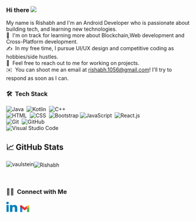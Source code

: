 ### Hi there <img src="https://media.giphy.com/media/hvRJCLFzcasrR4ia7z/giphy.gif" width="25px">
<!--

-->
My name is Rishabh and I'm an Android Developer who is passionate about building tech, and learning new technologies. \
🌱 &nbsp;I'm on track for learning more about Blockchain,Web development and Cross-Platform development.\
✍️ &nbsp;In my free time, I pursue UI/UX design and competitive coding as hobbies/side hustles.\
💬 &nbsp;Feel free to reach out to me for working on projects.\
✉️ &nbsp;You can shoot me an email at rishabh.1056@gmail.com! I'll try to respond as soon as I can.
### 🛠 &nbsp;Tech Stack

![Java](https://img.shields.io/badge/Java-ED8B00?style=for-the-badge&logo=java&logoColor=white)&nbsp;
![Kotlin](https://img.shields.io/badge/Kotlin-0095D5?&style=for-the-badge&logo=kotlin&logoColor=white)&nbsp;
![C++](		https://img.shields.io/badge/C%2B%2B-00599C?style=for-the-badge&logo=c%2B%2B&logoColor=white)&nbsp;
<br />
![HTML](	https://img.shields.io/badge/HTML-239120?style=for-the-badge&logo=html5&logoColor=white)&nbsp;
![CSS](https://img.shields.io/badge/CSS-239120?&style=for-the-badge&logo=css3&logoColor=white)&nbsp;
![Bootstrap](	https://img.shields.io/badge/Bootstrap-563D7C?style=for-the-badge&logo=bootstrap&logoColor=white)
![JavaScript](https://img.shields.io/badge/JavaScript-F7DF1E?style=for-the-badge&logo=javascript&logoColor=black)&nbsp;
![React.js](https://img.shields.io/badge/React-20232A?style=for-the-badge&logo=react&logoColor=61DAFB)&nbsp;
<br />
![Git](https://img.shields.io/badge/-Git-05122A?style=flat&logo=git)&nbsp;
![GitHub](https://img.shields.io/badge/-GitHub-05122A?style=flat&logo=github)&nbsp;
<br />
![Visual Studio Code](https://img.shields.io/badge/-Visual%20Studio%20Code-05122A?style=flat&logo=visual-studio-code&logoColor=007ACC)&nbsp;


## &#x1f4c8; GitHub Stats

<p align="left"><img align="left" src="https://github-readme-stats.vercel.app/api/top-langs?username=rishabh-hub&show_icons=true&locale=en&layout=compact&theme=radical" alt="vaulstein" /></p>

 
 <p><img align="center" src="https://github-readme-streak-stats.herokuapp.com/?user=rishabh-hub&theme=radical" alt="Rishabh" /></p>
 
 <br />
 
 ### 🤝🏻 &nbsp;Connect with Me

<a href="https://www.linkedin.com/in/rishabh-singh-a1726b1a6/">
  <img align="left" alt="Rishabh's LinkedIN" width="30px" src="https://github.com/rishabh-hub/rishabh-hub/blob/20b10e5c448256a2b597878903288dc22e9ef7dc/iconfinder_LinkedIn_1298749.svg" />
</a>
<a href="mailto:rishabh.1056@gmail.com">
  <img align="center" width="40px" src="https://github.com/rishabh-hub/rishabh-hub/blob/cbf2d163a883f701c716d682db805c0475c82e3e/iconfinder_Google_Icons-02_7123031.svg" />
</a>
</p>

 <!--https://github.com/rishabh-hub/rishabh-hub/blob/cbf2d163a883f701c716d682db805c0475c82e3e/iconfinder_Google_Icons-02_7123031.svg
 ![](https://visitor-badge.glitch.me/badge?page_id=rishabh-hub)
 -->
<!--![GitHub Activity Graph](https://activity-graph.herokuapp.com/graph?username=rishabh-hub&bg_color=000000&color=4fff67&line=4fff67&point=ffffff&area=true&hide_border=true)
-->
<!--
**rishabh-hub/rishabh-hub** is a ✨ _special_ ✨ repository because its `README.md` (this file) appears on your GitHub profile.

Here are some ideas to get you started:

- 🔭 I’m currently working on ...
- 🌱 I’m currently learning ...
- 👯 I’m looking to collaborate on ...
- 🤔 I’m looking for help with ...
- 💬 Ask me about ...
- 📫 How to reach me: ...
- 😄 Pronouns: ...
- ⚡ Fun fact: ...
-->
